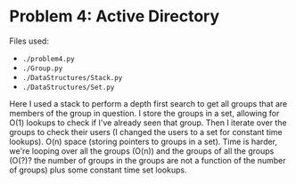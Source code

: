 # Problem 4: Active Directory
Files used:
* `./problem4.py`
* `./Group.py`
* `./DataStructures/Stack.py`
* `./DataStructures/Set.py`

Here I used a stack to perform a depth first search to get all groups that are members of the group in question. I store the groups in a set, allowing for O(1) lookups to check if I've already seen that group. Then I iterate over the groups to check their users (I changed the users to a set for constant time lookups). O(n) space (storing pointers to groups in a set). Time is harder, we're looping over all the groups (O(n)) and the groups of all the groups (O(?)? the number of groups in the groups are not a function of the number of groups) plus some constant time set lookups.
